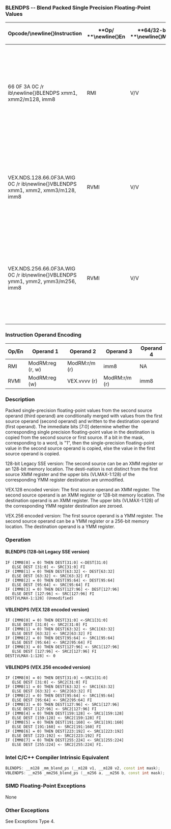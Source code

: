 ### BLENDPS -- Blend Packed Single Precision Floating-Point Values


|**Opcode/**\newline{}**Instruction**|**Op/ **\newline{}**En**|**64/32-bit **\newline{}**Mode**|**CPUID **\newline{}**Feature **\newline{}**Flag**|**Description**|
|------------------------------------|------------------------|--------------------------------|--------------------------------------------------|---------------|
|66 0F 3A 0C /r ib\newline{}BLENDPS xmm1, xmm2/m128, imm8|RMI|V/V|SSE4_1|Select packed single precision floating-point values from xmm1 and xmm2/m128 from mask specified in imm8 and store the values into xmm1.|
|VEX.NDS.128.66.0F3A.WIG 0C /r ib\newline{}VBLENDPS xmm1, xmm2, xmm3/m128, imm8|RVMI|V/V|AVX|Select packed single-precision floating-point values from xmm2 and xmm3/m128 from mask in imm8 and store the values in xmm1.|
|VEX.NDS.256.66.0F3A.WIG 0C /r ib\newline{}VBLENDPS ymm1, ymm2, ymm3/m256, imm8|RVMI|V/V|AVX|Select packed single-precision floating-point values from ymm2 and ymm3/m256 from mask in imm8 and store the values in ymm1.|
### Instruction Operand Encoding


|Op/En|Operand 1|Operand 2|Operand 3|Operand 4|
|-----|---------|---------|---------|---------|
|RMI|ModRM:reg (r, w)|ModRM:r/m (r)|imm8|NA|
|RVMI|ModRM:reg (w)|VEX.vvvv (r)|ModRM:r/m (r)|imm8|
### Description


Packed single-precision floating-point values from the second source operand (third operand) are conditionally merged with values from the first source operand (second operand) and written to the destination operand (first operand). The immediate bits [7:0] determine whether the corresponding single precision floating-point value in the destination is copied from the second source or first source. If a bit in the mask, corresponding to a word, is "1", then the single-precision floating-point value in the second source operand is copied, else the value in the first source operand is copied.

128-bit Legacy SSE version: The second source can be an XMM register or an 128-bit memory location. The desti-nation is not distinct from the first source XMM register and the upper bits (VLMAX-1:128) of the corresponding YMM register destination are unmodified.

VEX.128 encoded version: The first source operand an XMM register. The second source operand is an XMM register or 128-bit memory location. The destination operand is an XMM register. The upper bits (VLMAX-1:128) of the corresponding YMM register destination are zeroed.

VEX.256 encoded version: The first source operand is a YMM register. The second source operand can be a YMM register or a 256-bit memory location. The destination operand is a YMM register. 


### Operation
#### BLENDPS (128-bit Legacy SSE version)
```info-verb
IF (IMM8[0] = 0) THEN DEST[31:0] <- DEST[31:0]
   ELSE DEST [31:0]  <- SRC[31:0] FI
IF (IMM8[1] = 0) THEN DEST[63:32] <-  DEST[63:32]
   ELSE DEST [63:32]  <- SRC[63:32] FI
IF (IMM8[2] = 0) THEN DEST[95:64]  <- DEST[95:64]
   ELSE DEST [95:64] <-  SRC[95:64] FI
IF (IMM8[3] = 0) THEN DEST[127:96] <-  DEST[127:96]
   ELSE DEST [127:96] <-  SRC[127:96] FI
DEST[VLMAX-1:128] (Unmodified)
```
#### VBLENDPS (VEX.128 encoded version)
```info-verb
IF (IMM8[0] = 0) THEN DEST[31:0]  <-SRC1[31:0]
   ELSE DEST [31:0]  <- SRC2[31:0] FI
IF (IMM8[1] = 0) THEN DEST[63:32] <-  SRC1[63:32]
   ELSE DEST [63:32] <-  SRC2[63:32] FI
IF (IMM8[2] = 0) THEN DEST[95:64]  <- SRC1[95:64]
   ELSE DEST [95:64] <-  SRC2[95:64] FI
IF (IMM8[3] = 0) THEN DEST[127:96]  <- SRC1[127:96]
   ELSE DEST [127:96] <-  SRC2[127:96] FI
DEST[VLMAX-1:128]  <- 0
```
#### VBLENDPS (VEX.256 encoded version)
```info-verb
IF (IMM8[0] = 0) THEN DEST[31:0]  <-SRC1[31:0]
   ELSE DEST [31:0] <-  SRC2[31:0] FI
IF (IMM8[1] = 0) THEN DEST[63:32] <-  SRC1[63:32]
   ELSE DEST [63:32] <-  SRC2[63:32] FI
IF (IMM8[2] = 0) THEN DEST[95:64]  <- SRC1[95:64]
   ELSE DEST [95:64] <-  SRC2[95:64] FI
IF (IMM8[3] = 0) THEN DEST[127:96]  <- SRC1[127:96]
   ELSE DEST [127:96]  <- SRC2[127:96] FI
IF (IMM8[4] = 0) THEN DEST[159:128] <-  SRC1[159:128]
   ELSE DEST [159:128] <-  SRC2[159:128] FI
IF (IMM8[5] = 0) THEN DEST[191:160]  <- SRC1[191:160]
   ELSE DEST [191:160]  <- SRC2[191:160] FI
IF (IMM8[6] = 0) THEN DEST[223:192]  <- SRC1[223:192]
   ELSE DEST [223:192]  <- SRC2[223:192] FI
IF (IMM8[7] = 0) THEN DEST[255:224] <-  SRC1[255:224]
   ELSE DEST [255:224] <-  SRC2[255:224] FI.
```

### Intel C/C++ Compiler Intrinsic Equivalent

```cpp
BLENDPS: __m128 _mm_blend_ps (__m128 v1, __m128 v2, const int mask);
VBLENDPS: __m256 _mm256_blend_ps (__m256 a, __m256 b, const int mask);
```
### SIMD Floating-Point Exceptions


None

### Other Exceptions


See Exceptions Type 4.


